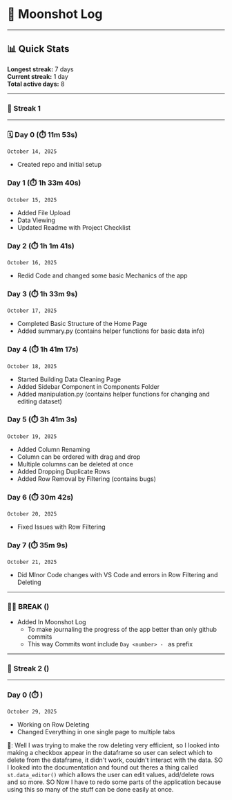 # 🚀 Moonshot Log

---

## 📊 Quick Stats

**Longest streak:** 7 days  
**Current streak:** 1 day  
**Total active days:** 8

---
### 🔁 Streak 1
---

### 🗓️ Day 0 (⏱️ 11m 53s)
`October 14, 2025`
- Created repo and initial setup


### Day 1 (⏱️ 1h 33m 40s)
`October 15, 2025`
- Added File Upload
- Data Viewing
- Updated Readme with Project Checklist


### Day 2 (⏱️ 1h 1m 41s)
`October 16, 2025`
- Redid Code and changed some basic Mechanics of the app


### Day 3 (⏱️ 1h 33m 9s)
`October 17, 2025`
- Completed Basic Structure of the Home Page
- Added summary.py (contains helper functions for basic data info)


### Day 4 (⏱️ 1h 41m 17s)
`October 18, 2025`
- Started Building Data Cleaning Page
- Added Sidebar Component in Components Folder
- Added manipulation.py (contains helper functions for changing and editing dataset)


### Day 5 (⏱️ 3h 41m 3s)
`October 19, 2025`
- Added Column Renaming 
- Column can be ordered with drag and drop
- Multiple columns can be deleted at once
- Added Dropping Duplicate Rows
- Added Row Removal by Filtering (contains bugs)


### Day 6 (⏱️ 30m 42s)
`October 20, 2025`
- Fixed Issues with Row Filtering


### Day 7 (⏱️ 35m 9s)
`October 21, 2025`
- Did MInor Code changes with VS Code and errors in Row Filtering and Deleting

---

### ⛓️‍💥 BREAK ()
- Added In Moonshot Log
    - To make journaling the progress of the app better than only github commits
    - This way Commits wont include `Day <number> - ` as prefix 

---
### 🔁 Streak 2 ()
---

### Day 0 (⏱️ )
`October 29, 2025`
- Working on Row Deleting
- Changed Everything in one single page to multiple tabs

💭: Well I was trying to make the row deleting very efficient, so I looked into making a checkbox appear in the dataframe so user can select which to delete from the dataframe, it didn't work, couldn't interact with the data. SO I looked into the documentation and found out theres a thing called `st.data_editor()` which allows the user can edit values, add/delete rows and so more. SO Now I have to redo some parts of the application because using this so many of the stuff can be done easily at once.